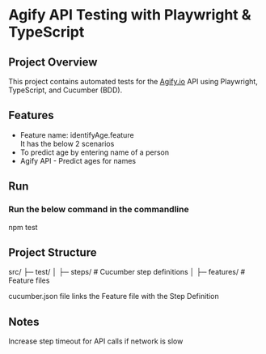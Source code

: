 # Agify API Testing with Playwright & TypeScript

## Project Overview
This project contains automated tests for the [Agify.io](https://agify.io) API using Playwright, TypeScript, and Cucumber (BDD).

## Features
- Feature name: identifyAge.feature <br>
It has the below 2 scenarios <br>
- To predict age by entering name of a person
- Agify API - Predict ages for names

## Run
### Run the below command in the commandline
npm test

## Project Structure
src/
 ├─ test/
 │   ├─ steps/        # Cucumber step definitions
 │   ├─ features/     # Feature files

cucumber.json file links the Feature file with the Step Definition  

## Notes

Increase step timeout for API calls if network is slow